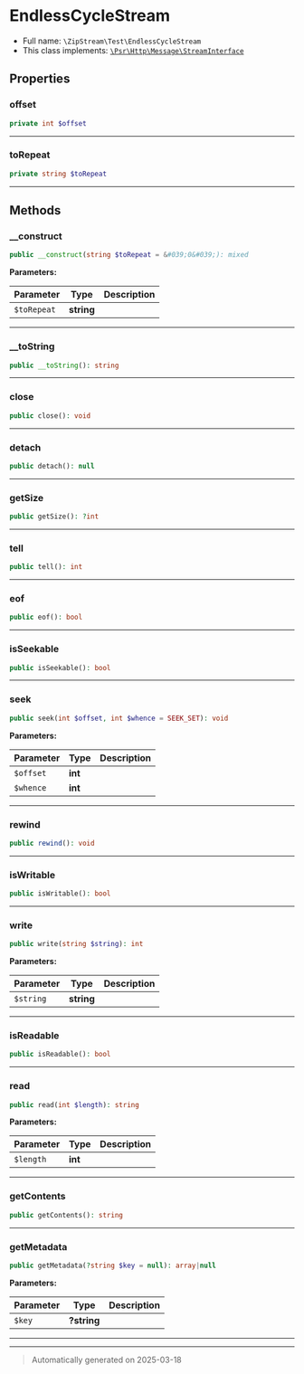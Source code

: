 
# EndlessCycleStream





* Full name: `\ZipStream\Test\EndlessCycleStream`
* This class implements:
[`\Psr\Http\Message\StreamInterface`](../../Psr/Http/Message/StreamInterface.md)



## Properties


### offset



```php
private int $offset
```






***

### toRepeat



```php
private string $toRepeat
```






***

## Methods


### __construct



```php
public __construct(string $toRepeat = &#039;0&#039;): mixed
```








**Parameters:**

| Parameter | Type | Description |
|-----------|------|-------------|
| `$toRepeat` | **string** |  |





***

### __toString



```php
public __toString(): string
```












***

### close



```php
public close(): void
```












***

### detach



```php
public detach(): null
```












***

### getSize



```php
public getSize(): ?int
```












***

### tell



```php
public tell(): int
```












***

### eof



```php
public eof(): bool
```












***

### isSeekable



```php
public isSeekable(): bool
```












***

### seek



```php
public seek(int $offset, int $whence = SEEK_SET): void
```








**Parameters:**

| Parameter | Type | Description |
|-----------|------|-------------|
| `$offset` | **int** |  |
| `$whence` | **int** |  |





***

### rewind



```php
public rewind(): void
```












***

### isWritable



```php
public isWritable(): bool
```












***

### write



```php
public write(string $string): int
```








**Parameters:**

| Parameter | Type | Description |
|-----------|------|-------------|
| `$string` | **string** |  |





***

### isReadable



```php
public isReadable(): bool
```












***

### read



```php
public read(int $length): string
```








**Parameters:**

| Parameter | Type | Description |
|-----------|------|-------------|
| `$length` | **int** |  |





***

### getContents



```php
public getContents(): string
```












***

### getMetadata



```php
public getMetadata(?string $key = null): array|null
```








**Parameters:**

| Parameter | Type | Description |
|-----------|------|-------------|
| `$key` | **?string** |  |





***


***
> Automatically generated on 2025-03-18
